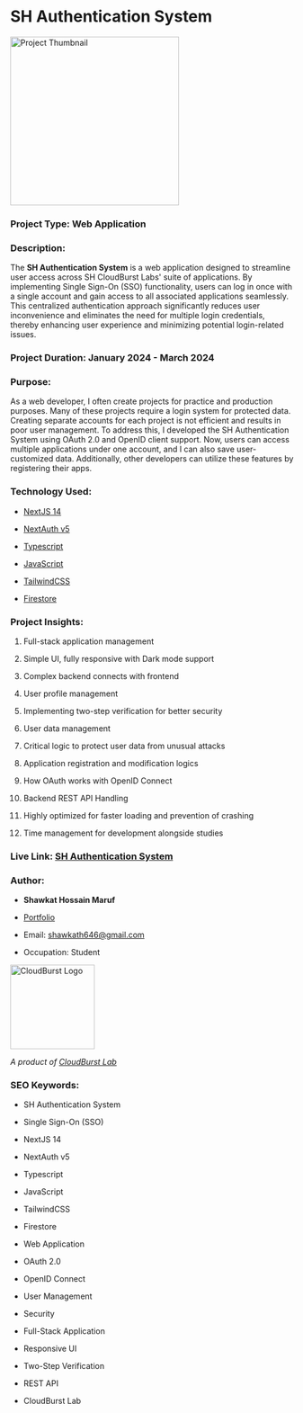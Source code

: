 

# SH Authentication System

  

<img src="https://github.com/shawkath646/sh-authentication-system/blob/main/src/app/opengraph-image.png?raw=true" alt="Project Thumbnail" height="300">
  

### Project Type: Web Application

### Description:

The **SH Authentication System** is a web application designed to streamline user access across SH CloudBurst Labs' suite of applications. By implementing Single Sign-On (SSO) functionality, users can log in once with a single account and gain access to all associated applications seamlessly. This centralized authentication approach significantly reduces user inconvenience and eliminates the need for multiple login credentials, thereby enhancing user experience and minimizing potential login-related issues.

  

### Project Duration: January 2024 - March 2024

  

### Purpose:

As a web developer, I often create projects for practice and production purposes. Many of these projects require a login system for protected data. Creating separate accounts for each project is not efficient and results in poor user management. To address this, I developed the SH Authentication System using OAuth 2.0 and OpenID client support. Now, users can access multiple applications under one account, and I can also save user-customized data. Additionally, other developers can utilize these features by registering their apps.

  

### Technology Used:

- [NextJS 14](https://nextjs.org/)

- [NextAuth v5](https://next-auth.js.org/)

- [Typescript](https://www.typescriptlang.org/)

- [JavaScript](https://developer.mozilla.org/en-US/docs/Web/JavaScript)

- [TailwindCSS](https://tailwindcss.com/)

- [Firestore](https://firebase.google.com/docs/firestore)

  

### Project Insights:

1. Full-stack application management

2. Simple UI, fully responsive with Dark mode support

3. Complex backend connects with frontend

4. User profile management

5. Implementing two-step verification for better security

6. User data management

7. Critical logic to protect user data from unusual attacks

8. Application registration and modification logics

9. How OAuth works with OpenID Connect

10. Backend REST API Handling

11. Highly optimized for faster loading and prevention of crashing

12. Time management for development alongside studies

  

### Live Link: [SH Authentication System](https://sh-authentication-system.vercel.app)

  

### Author:

-  **Shawkat Hossain Maruf**

- [Portfolio](https://sh-portfolio-maker.vercel.app/p/shawkath646)

- Email: shawkath646@gmail.com

- Occupation: Student

  

<img  src="https://storage.googleapis.com/sh-cloudburst-labs.appspot.com/cloudburst_lab_logo_transparent.png?GoogleAccessId=firebase-adminsdk-lf84z%40sh-cloudburst-labs.iam.gserviceaccount.com&Expires=4863727974&Signature=B1G9adLuRnjVIxGHoh3dyMVtGsR00KdmatEJRzKpMHPDjgsUX%2Bi9VftAz71puzbFmFsC5xP%2FHZFcBKQ7NBfJbkQzhiuywJMBmOSJlsn7mNfLgZlEsU5ReaNaMXDF6y3W65YeR76u2XBiQjAvVNl%2FEIvMvgbanNJWoDULrxF1OgeF1q8O270oT05ZfzIytLpi7c%2BbBIv6OtmzeUHNa0KJaTX0QPcdesQKFL0pQpaQPncdk6iQtOCOUafgKfQregHwn9iOo1iW1SM4sLw92uJURvLWimyq8JUWjc8J8AXyActsuwQs9IRQz5%2BUjc4k5zVwIS4fQDODvN8t97FDR2Sg7g%3D%3D"  alt="CloudBurst Logo"  height="150" width="150">

*A product of [CloudBurst Lab](https://cloudburstlab.vercel.app)*
  

### SEO Keywords:

- SH Authentication System

- Single Sign-On (SSO)

- NextJS 14

- NextAuth v5

- Typescript

- JavaScript

- TailwindCSS

- Firestore

- Web Application

- OAuth 2.0

- OpenID Connect

- User Management

- Security

- Full-Stack Application

- Responsive UI

- Two-Step Verification

- REST API

- CloudBurst Lab